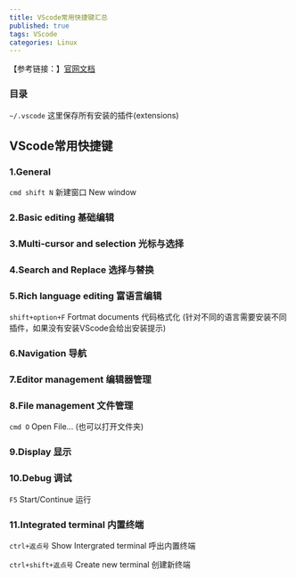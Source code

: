 ```yaml
---
title: VScode常用快捷键汇总
published: true
tags: VScode
categories: Linux
---
```


【参考链接：】[官网文档](https://code.visualstudio.com/shortcuts/keyboard-shortcuts-macos.pdf?WT.mc_id=code-online-jopapa)

### 目录

`~/.vscode` 这里保存所有安装的插件(extensions)

## VScode常用快捷键

### 1.General

`cmd shift N` 新建窗口 New window

### 2.Basic editing 基础编辑

### 3.Multi-cursor and selection 光标与选择

### 4.Search and Replace 选择与替换

### 5.Rich language editing 富语言编辑
`shift+option+F` Fortmat documents 代码格式化 (针对不同的语言需要安装不同插件，如果没有安装VScode会给出安装提示)

### 6.Navigation 导航

### 7.Editor management 编辑器管理

### 8.File management 文件管理

`cmd O` Open  File... (也可以打开文件夹)

### 9.Display 显示

### 10.Debug 调试
`F5` Start/Continue 运行

### 11.Integrated terminal 内置终端
`ctrl+返点号` Show Intergrated terminal 呼出内置终端

`ctrl+shift+返点号` Create new terminal 创建新终端





